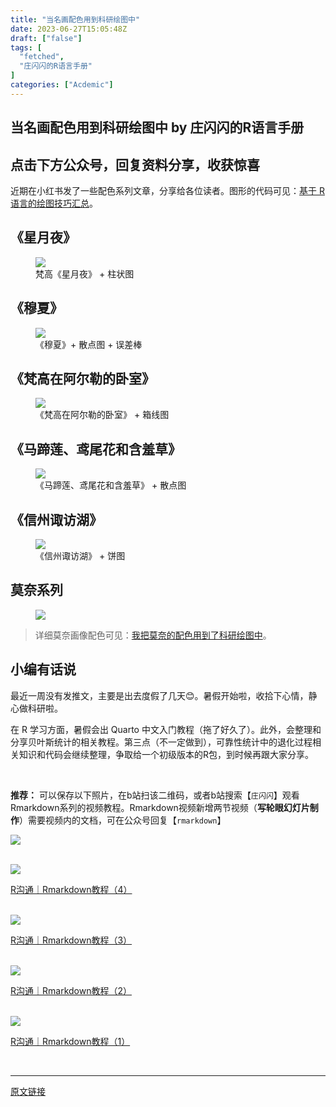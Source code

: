 ```yaml
---
title: "当名画配色用到科研绘图中"
date: 2023-06-27T15:05:48Z
draft: ["false"]
tags: [
  "fetched",
  "庄闪闪的R语言手册"
]
categories: ["Acdemic"]
---
```

当名画配色用到科研绘图中 by 庄闪闪的R语言手册
------
<div><h2 data-tool="mdnice编辑器" data-mpa-powered-by="yiban.io"><span>点击下方</span><span>公众号</span><span>，回复</span><span>资料分享</span><span>，收获惊喜</span></h2><section><mp-common-profile data-pluginname="mpprofile" data-id="MzI1NjUwMjQxMQ==" data-headimg="http://mmbiz.qpic.cn/mmbiz_png/MIcgkkEyTHiaOjUwXredJLzMleuKP97WYf7W4ylibNiaRJlP7icneHRGekYcQEPgTLpIDbibTuuEADhn0Sv4Xqhhf4A/0?wx_fmt=png" data-nickname="庄闪闪的R语言手册" data-alias="Zss_R4ds" data-signature="在读统计博士生，R语言爱好者。来跟着我一起学 R 数据科学，可视化。" data-from="0" data-is_biz_ban="0"></mp-common-profile></section><section data-tool="mdnice编辑器" data-website="https://www.mdnice.com"><section data-tool="mdnice编辑器" data-website="https://www.mdnice.com"><p data-tool="mdnice编辑器">近期在小红书发了一些配色系列文章，分享给各位读者。图形的代码可见：<a href="https://mp.weixin.qq.com/s?__biz=MzI1NjUwMjQxMQ==&amp;mid=2247513398&amp;idx=2&amp;sn=0241c4b71e9a78c9ceb4ceb12061af8d&amp;scene=21#wechat_redirect" data-linktype="2">基于 R 语言的绘图技巧汇总</a>。</p><h2 data-tool="mdnice编辑器"><span></span><span>《星月夜》</span></h2><figure data-tool="mdnice编辑器"><img data-ratio="1.3333333333333333" data-src="https://mmbiz.qpic.cn/sz_mmbiz_jpg/MIcgkkEyTHiaACplVOibicHp8lVTricw1uibpicYibl9HXpVialqVu7vbTCagcrwbksLcLqaPB5jge3cnfoE42yaypumicA/640?wx_fmt=jpeg" data-type="jpeg" data-w="1080" src="https://mmbiz.qpic.cn/sz_mmbiz_jpg/MIcgkkEyTHiaACplVOibicHp8lVTricw1uibpicYibl9HXpVialqVu7vbTCagcrwbksLcLqaPB5jge3cnfoE42yaypumicA/640?wx_fmt=jpeg"><figcaption>梵高《星月夜》 + 柱状图</figcaption></figure><h2 data-tool="mdnice编辑器"><span></span><span>《穆夏》</span></h2><figure data-tool="mdnice编辑器"><img data-ratio="1.3333333333333333" data-src="https://mmbiz.qpic.cn/sz_mmbiz_jpg/MIcgkkEyTHiaACplVOibicHp8lVTricw1uibpMCSibUCm7Gh2lcqWicHaum3nyTJbvDvr3D2ib1l05uVTeNA9V9jIGFJAg/640?wx_fmt=jpeg" data-type="jpeg" data-w="1080" src="https://mmbiz.qpic.cn/sz_mmbiz_jpg/MIcgkkEyTHiaACplVOibicHp8lVTricw1uibpMCSibUCm7Gh2lcqWicHaum3nyTJbvDvr3D2ib1l05uVTeNA9V9jIGFJAg/640?wx_fmt=jpeg"><figcaption>《穆夏》+ 散点图 + 误差棒</figcaption></figure><h2 data-tool="mdnice编辑器"><span></span><span>《梵高在阿尔勒的卧室》</span></h2><figure data-tool="mdnice编辑器"><img data-ratio="1.3333333333333333" data-src="https://mmbiz.qpic.cn/sz_mmbiz_jpg/MIcgkkEyTHiaACplVOibicHp8lVTricw1uibpQ6moEr2XFlLmb2hMlpWWevOQkBkTJ1DeoV4gJEf8TiaX001duAugnrQ/640?wx_fmt=jpeg" data-type="jpeg" data-w="1080" src="https://mmbiz.qpic.cn/sz_mmbiz_jpg/MIcgkkEyTHiaACplVOibicHp8lVTricw1uibpQ6moEr2XFlLmb2hMlpWWevOQkBkTJ1DeoV4gJEf8TiaX001duAugnrQ/640?wx_fmt=jpeg"><figcaption>《梵高在阿尔勒的卧室》 + 箱线图</figcaption></figure><h2 data-tool="mdnice编辑器"><span></span><span>《马蹄莲、鸢尾花和含羞草》</span></h2><figure data-tool="mdnice编辑器"><img data-ratio="1.3333333333333333" data-src="https://mmbiz.qpic.cn/sz_mmbiz_jpg/MIcgkkEyTHiaACplVOibicHp8lVTricw1uibpBZibGncJZvZXTTngz5eLMAib4sFxmIVhuwoC7fwjOJlVpOPUAtWIYFyA/640?wx_fmt=jpeg" data-type="jpeg" data-w="1080" src="https://mmbiz.qpic.cn/sz_mmbiz_jpg/MIcgkkEyTHiaACplVOibicHp8lVTricw1uibpBZibGncJZvZXTTngz5eLMAib4sFxmIVhuwoC7fwjOJlVpOPUAtWIYFyA/640?wx_fmt=jpeg"><figcaption>《马蹄莲、鸢尾花和含羞草》 + 散点图</figcaption></figure><h2 data-tool="mdnice编辑器"><span></span><span>《信州诹访湖》</span></h2><figure data-tool="mdnice编辑器"><img data-ratio="1.3333333333333333" data-src="https://mmbiz.qpic.cn/sz_mmbiz_jpg/MIcgkkEyTHiaACplVOibicHp8lVTricw1uibpd8Uq5SuFQwYY7humPTcZKIdjHibquAZALxhjINJsLJHEM0XKdk0QxPw/640?wx_fmt=jpeg" data-type="jpeg" data-w="1080" src="https://mmbiz.qpic.cn/sz_mmbiz_jpg/MIcgkkEyTHiaACplVOibicHp8lVTricw1uibpd8Uq5SuFQwYY7humPTcZKIdjHibquAZALxhjINJsLJHEM0XKdk0QxPw/640?wx_fmt=jpeg"><figcaption>《信州诹访湖》 + 饼图</figcaption></figure><h2 data-tool="mdnice编辑器"><span></span><span>莫奈系列</span></h2><figure data-tool="mdnice编辑器"><img data-ratio="1.3333333333333333" data-src="https://mmbiz.qpic.cn/sz_mmbiz_jpg/MIcgkkEyTHiaACplVOibicHp8lVTricw1uibpFG7Rt21vpyFY0Hxq3hBaK7qLsOsd4VfHd1hBjS4nTibkNf09ObpHxiaA/640?wx_fmt=jpeg" data-type="jpeg" data-w="1080" src="https://mmbiz.qpic.cn/sz_mmbiz_jpg/MIcgkkEyTHiaACplVOibicHp8lVTricw1uibpFG7Rt21vpyFY0Hxq3hBaK7qLsOsd4VfHd1hBjS4nTibkNf09ObpHxiaA/640?wx_fmt=jpeg"></figure><blockquote data-tool="mdnice编辑器"><p>详细莫奈画像配色可见：<a href="https://mp.weixin.qq.com/s?__biz=MzI1NjUwMjQxMQ==&amp;mid=2247500756&amp;idx=1&amp;sn=97eef3bff50c12541e46c93cb9d6b8e9&amp;scene=21#wechat_redirect" data-linktype="2">我把莫奈的配色用到了科研绘图中</a>。</p></blockquote></section><section data-tool="mdnice编辑器" data-website="https://www.mdnice.com"><section data-tool="mdnice编辑器" data-website="https://www.mdnice.com"><h2 data-tool="mdnice编辑器"><span></span><span>小编有话说</span></h2><p data-tool="mdnice编辑器">最近一周没有发推文，主要是出去度假了几天😊。暑假开始啦，收拾下心情，静心做科研啦。</p><p data-tool="mdnice编辑器">在 R 学习方面，暑假会出 Quarto 中文入门教程（拖了好久了）。此外，会整理和分享贝叶斯统计的相关教程。第三点（不一定做到），可靠性统计中的退化过程相关知识和代码会继续整理，争取给一个初级版本的R包，到时候再跟大家分享。</p></section><p data-tool="mdnice编辑器"><br></p></section><section data-tool="mdnice编辑器" data-website="https://www.mdnice.com"><p data-tool="mdnice编辑器"><strong>推荐：</strong> 可以保存以下照片，在b站扫该二维码，或者b站搜索【<code>庄闪闪</code>】观看Rmarkdown系列的视频教程。Rmarkdown视频新增两节视频（<strong>写轮眼幻灯片制作</strong>）需要视频内的文档，可在公众号回复【<code>rmarkdown</code>】</p></section><p><img data-cropselx1="0" data-cropselx2="558" data-cropsely1="0" data-cropsely2="709" data-ratio="1.2697916666666667" data-s="300,640" data-src="https://mmbiz.qpic.cn/mmbiz_jpg/MIcgkkEyTHgj3jribWnUVvAj91nGwhZcbNOxiaDnySMIXxC9SWOP2Xo2ZIv8SmGEQ4uUdwwy74uTKYSqRW24qqeg/640?wx_fmt=jpeg" data-type="jpeg" data-w="960" src="https://mmbiz.qpic.cn/mmbiz_jpg/MIcgkkEyTHgj3jribWnUVvAj91nGwhZcbNOxiaDnySMIXxC9SWOP2Xo2ZIv8SmGEQ4uUdwwy74uTKYSqRW24qqeg/640?wx_fmt=jpeg"></p><section data-mpa-template="t" data-from="yb-recommend-list"><br><section data-mpa-template="t" data-from="yb-recommend" data-recommend-article-type="normal" data-recomment-template-id="1" data-recommend-article-id="2247492028_1" data-recommend-article-time="1615811746" data-recommend-article-cover="http://mmbiz.qpic.cn/mmbiz_jpg/MIcgkkEyTHjqYtTRnKYwYP4k7iaZoMibUQYZg8ziaLUAFiaIK4cNS6u5iazLD9ffuN9C8M9pk0Nq5y7GhM5npfTibnRw/0?wx_fmt=jpeg" data-recommend-article-title="R沟通｜Rmarkdown教程（4）" data-recommend-article-content-url="http://mp.weixin.qq.com/s?__biz=MzI1NjUwMjQxMQ==&amp;mid=2247492028&amp;idx=1&amp;sn=9964f55b6cdc984f22620330e752226e&amp;chksm=ea271e58dd50974e35b274816cd9dde9cda3c0864487b187b4f2ac87c9773d782b02e5b28816#rd"><a href="http://mp.weixin.qq.com/s?__biz=MzI1NjUwMjQxMQ==&amp;mid=2247492028&amp;idx=1&amp;sn=9964f55b6cdc984f22620330e752226e&amp;chksm=ea271e58dd50974e35b274816cd9dde9cda3c0864487b187b4f2ac87c9773d782b02e5b28816&amp;scene=21#wechat_redirect" data-linktype="1"><section data-recommend-type="normal" data-recommend-tid="1" data-mid=""><section data-mid=""><section data-mid=""><span data-positionback="static"><img data-ratio="0.42592592592592593" data-src="https://mmbiz.qpic.cn/mmbiz_jpg/MIcgkkEyTHjqYtTRnKYwYP4k7iaZoMibUQYZg8ziaLUAFiaIK4cNS6u5iazLD9ffuN9C8M9pk0Nq5y7GhM5npfTibnRw/640?wx_fmt=jpeg" data-type="jpeg" data-w="1080" src="https://mmbiz.qpic.cn/mmbiz_jpg/MIcgkkEyTHjqYtTRnKYwYP4k7iaZoMibUQYZg8ziaLUAFiaIK4cNS6u5iazLD9ffuN9C8M9pk0Nq5y7GhM5npfTibnRw/640?wx_fmt=jpeg"></span></section><section data-mid=""><p data-recommend-title="t" data-mid="">R沟通｜Rmarkdown教程（4）</p></section></section></section></a></section><br><section data-mpa-template="t" data-from="yb-recommend" data-recommend-article-type="normal" data-recomment-template-id="1" data-recommend-article-id="2247491844_1" data-recommend-article-time="1615203000" data-recommend-article-cover="http://mmbiz.qpic.cn/mmbiz_jpg/MIcgkkEyTHjQaBFpiaqVdicmbG9Qc6jzc6libMFWfa3BibLBAuEvheHibyV9XmEElb1t3DbCLQksuL8TK9PWYaZsmrw/0?wx_fmt=jpeg" data-recommend-article-title="R沟通｜Rmarkdown教程（3）" data-recommend-article-content-url="http://mp.weixin.qq.com/s?__biz=MzI1NjUwMjQxMQ==&amp;mid=2247491844&amp;idx=1&amp;sn=36decacb06ca6ce1fc689141174bb98f&amp;chksm=ea271ee0dd5097f615b87c27151200635a9e5ff3c3072864bcf8fe6e8fbc41c0cffc6c95148f#rd"><a href="http://mp.weixin.qq.com/s?__biz=MzI1NjUwMjQxMQ==&amp;mid=2247491844&amp;idx=1&amp;sn=36decacb06ca6ce1fc689141174bb98f&amp;chksm=ea271ee0dd5097f615b87c27151200635a9e5ff3c3072864bcf8fe6e8fbc41c0cffc6c95148f&amp;scene=21#wechat_redirect" data-linktype="1"><section data-recommend-type="normal" data-recommend-tid="1" data-mid=""><section data-mid=""><section data-mid=""><span data-positionback="static"><img data-ratio="0.42592592592592593" data-src="https://mmbiz.qpic.cn/mmbiz_jpg/MIcgkkEyTHjQaBFpiaqVdicmbG9Qc6jzc6libMFWfa3BibLBAuEvheHibyV9XmEElb1t3DbCLQksuL8TK9PWYaZsmrw/640?wx_fmt=jpeg" data-type="jpeg" data-w="1080" src="https://mmbiz.qpic.cn/mmbiz_jpg/MIcgkkEyTHjQaBFpiaqVdicmbG9Qc6jzc6libMFWfa3BibLBAuEvheHibyV9XmEElb1t3DbCLQksuL8TK9PWYaZsmrw/640?wx_fmt=jpeg"></span></section><section data-mid=""><p data-recommend-title="t" data-mid="">R沟通｜Rmarkdown教程（3）</p></section></section></section></a></section><br><section data-mpa-template="t" data-from="yb-recommend" data-recommend-article-type="normal" data-recomment-template-id="1" data-recommend-article-id="2247491546_1" data-recommend-article-time="1614601800" data-recommend-article-cover="http://mmbiz.qpic.cn/mmbiz_jpg/MIcgkkEyTHiayicgGYwRzibR9sxwM8TDrHOXun1v2WF5SpvjOYrTvQh1A9pmu8NLzId0pcZ3j1MYmib5ibeqk6icUeAA/0?wx_fmt=jpeg" data-recommend-article-title="R沟通｜Rmarkdown教程（2）" data-recommend-article-content-url="http://mp.weixin.qq.com/s?__biz=MzI1NjUwMjQxMQ==&amp;mid=2247491546&amp;idx=1&amp;sn=00f8dea8903dbf4ec6e683ab5061a7a5&amp;chksm=ea24e03edd536928ff6c5a3600c8fbbd87cafbf9286ad47bfe4c084032cada9bf6ee7dfddcd9#rd"><a href="http://mp.weixin.qq.com/s?__biz=MzI1NjUwMjQxMQ==&amp;mid=2247491546&amp;idx=1&amp;sn=00f8dea8903dbf4ec6e683ab5061a7a5&amp;chksm=ea24e03edd536928ff6c5a3600c8fbbd87cafbf9286ad47bfe4c084032cada9bf6ee7dfddcd9&amp;scene=21#wechat_redirect" data-linktype="1"><section data-recommend-type="normal" data-recommend-tid="1" data-mid=""><section data-mid=""><section data-mid=""><span data-positionback="static"><img data-ratio="0.42314814814814816" data-src="https://mmbiz.qpic.cn/mmbiz_jpg/MIcgkkEyTHiayicgGYwRzibR9sxwM8TDrHOXun1v2WF5SpvjOYrTvQh1A9pmu8NLzId0pcZ3j1MYmib5ibeqk6icUeAA/640?wx_fmt=jpeg" data-type="jpeg" data-w="1080" src="https://mmbiz.qpic.cn/mmbiz_jpg/MIcgkkEyTHiayicgGYwRzibR9sxwM8TDrHOXun1v2WF5SpvjOYrTvQh1A9pmu8NLzId0pcZ3j1MYmib5ibeqk6icUeAA/640?wx_fmt=jpeg"></span></section><section data-mid=""><p data-recommend-title="t" data-mid="">R沟通｜Rmarkdown教程（2）</p></section></section></section></a></section><br><section data-mpa-template="t" data-from="yb-recommend" data-recommend-article-type="normal" data-recomment-template-id="1" data-recommend-article-id="2247491355_1" data-recommend-article-time="1614342600" data-recommend-article-cover="http://mmbiz.qpic.cn/mmbiz_jpg/MIcgkkEyTHgQIt6ob17tBZRRISiczGtKzRNPmiceYZib7KnNOWw2gM971ugt1KuY99tTwNicIxBB6If2AjCIicxR9TQ/0?wx_fmt=jpeg" data-recommend-article-title="R沟通｜Rmarkdown教程（1）" data-recommend-article-content-url="http://mp.weixin.qq.com/s?__biz=MzI1NjUwMjQxMQ==&amp;mid=2247491355&amp;idx=1&amp;sn=79739adfde0822e2eedc60e7c6761820&amp;chksm=ea24e0ffdd5369e9806d20c84c669febced9c36595f15357b3ff108f82e62cc105f0a0c456fe#rd"><a href="http://mp.weixin.qq.com/s?__biz=MzI1NjUwMjQxMQ==&amp;mid=2247491355&amp;idx=1&amp;sn=79739adfde0822e2eedc60e7c6761820&amp;chksm=ea24e0ffdd5369e9806d20c84c669febced9c36595f15357b3ff108f82e62cc105f0a0c456fe&amp;scene=21#wechat_redirect" data-linktype="1"><section data-recommend-type="normal" data-recommend-tid="1" data-mid=""><section data-mid=""><section data-mid=""><span data-positionback="static"><img data-ratio="0.42685185185185187" data-src="https://mmbiz.qpic.cn/mmbiz_jpg/MIcgkkEyTHgQIt6ob17tBZRRISiczGtKzRNPmiceYZib7KnNOWw2gM971ugt1KuY99tTwNicIxBB6If2AjCIicxR9TQ/640?wx_fmt=jpeg" data-type="jpeg" data-w="1080" src="https://mmbiz.qpic.cn/mmbiz_jpg/MIcgkkEyTHgQIt6ob17tBZRRISiczGtKzRNPmiceYZib7KnNOWw2gM971ugt1KuY99tTwNicIxBB6If2AjCIicxR9TQ/640?wx_fmt=jpeg"></span></section><section data-mid=""><p data-recommend-title="t" data-mid="">R沟通｜Rmarkdown教程（1）</p></section></section></section></a></section></section><p><br></p></section><p><mp-style-type data-value="3"></mp-style-type></p></div>  
<hr>
<a href="https://mp.weixin.qq.com/s/yU9q1oufPvnFEOCtM5NeqQ",target="_blank" rel="noopener noreferrer">原文链接</a>
